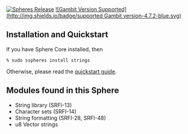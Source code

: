 [![Spheres Release](http://img.shields.io/github/release/alvatar/sphere-core.svg)](http://schemespheres.org)
[![Gambit Version Supported](http://img.shields.io/badge/supported Gambit version-4.7.2-blue.svg)](http://schemespheres.org)


## Installation and Quickstart
If you have Sphere Core installed, then

    % sudo sspheres install strings

Otherwise, please read the [quickstart guide](http://www.schemespheres.org/guides/en/quickstart).

## Modules found in this Sphere

* String library (SRFI-13)
* Character sets (SRFI-14)
* String formatting (SRFI-28, SRFI-48)
* u8 Vector strings
